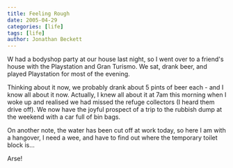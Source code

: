 ```yaml
---
title: Feeling Rough
date: 2005-04-29
categories: [life]
tags: [life]
author: Jonathan Beckett
---
```


W had a bodyshop party at our house last night, so I went over to a friend's house with the Playstation and Gran Turismo. We sat, drank beer, and played Playstation for most of the evening.

Thinking about it now, we probably drank about 5 pints of beer each - and I know all about it now. Actually, I knew all about it at 7am this morning when I woke up and realised we had missed the refuge collectors (I heard them drive off). We now have the joyful prospect of a trip to the rubbish dump at the weekend with a car full of bin bags.

On another note, the water has been cut off at work today, so here I am with a hangover, I need a wee, and have to find out where the temporary toilet block is...

Arse!
